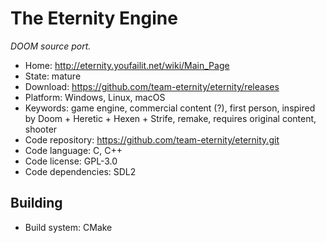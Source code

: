 # The Eternity Engine

_DOOM source port._

- Home: http://eternity.youfailit.net/wiki/Main_Page
- State: mature
- Download: https://github.com/team-eternity/eternity/releases
- Platform: Windows, Linux, macOS
- Keywords: game engine, commercial content (?), first person, inspired by Doom + Heretic + Hexen + Strife, remake, requires original content, shooter
- Code repository: https://github.com/team-eternity/eternity.git
- Code language: C, C++
- Code license: GPL-3.0
- Code dependencies: SDL2

## Building

- Build system: CMake

